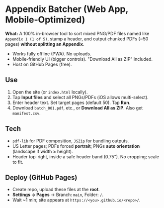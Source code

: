 # Appendix Batcher (Web App, Mobile-Optimized)

**What:** A 100% in-browser tool to sort mixed PNG/PDF files named like `Appendix 1 (1 of 5)`,
stamp a header, and output chunked PDFs (~50 pages) **without splitting an Appendix**.

- Works fully offline (PWA). No uploads.
- Mobile-friendly UI (bigger controls). "Download All as ZIP" included.
- Host on GitHub Pages (free).

## Use
1. Open the site (or `index.html` locally).
2. Tap **Input files** and select all PNGs/PDFs (iOS allows multi-select).
3. Enter header text. Set target pages (default 50). Tap **Run**.
4. Download `batch_001.pdf`, etc., or **Download All as ZIP**. Also get `manifest.csv`.

## Tech
- `pdf-lib` for PDF composition, `JSZip` for bundling outputs.
- US Letter pages; PDFs forced **portrait**; PNGs **auto orientation** (landscape if width ≥ height).
- Header top-right, inside a safe header band (0.75"). No cropping; scale to fit.

## Deploy (GitHub Pages)
- Create repo, upload these files at the **root**.
- **Settings → Pages** → Branch: `main`, Folder: `/`.
- Wait ~1 min; site appears at `https://<you>.github.io/<repo>/`.
